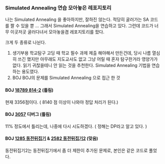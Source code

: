 ### Simulated Annealing 연습 모아놓은 레포지토리



나는 Simulated Annealing 을 좋아하지만, 잘하진 않는다. 적당히 굴러가는 SA 코드를 짤 수 있을 뿐 ... 그래서 Simulated Annealing을 연습하고 있다.  그런데 코드가 너무 이곳저곳 굴러다녀서 모아놓을겸 레포지토리를 팠다.



크게 두 종류로 나뉜다.

1. 생기부용 학교탐구
   고딩 때 학교 필수 과제 제출 해야해서 만든건데, 당시 나름 열심히 쓰긴 했지만 아무래도 지도교사도 없고 그냥 어릴 때 혼자 탐구한거라 영양가가 없다. 읽기 귀찮을테니 안 읽는 것을 추천한다. 
   Simulated Annealing 기법을 연습하는 용도였다.
2. BOJ 
   BOJ의 문제를 Simulated Annealing 으로 접근 한 것



#### BOJ [18789 814-2](https://www.acmicpc.net/problem/18789) (틀림)

현재 3356점이다. ( 8140 점 이상이 나와야 정답 처리가 된다.)



#### BOJ [3057](https://www.acmicpc.net/problem/3057) 디버그 (틀림)

11% 정도에서 틀리는데, 나중에 다시 시도하겠다. ( 정해는 DP라고 알고 있다. )



#### BOJ [1285 동전뒤집기](https://www.acmicpc.net/problem/1285) & [2582 동전뒤집기2](https://www.acmicpc.net/problem/2582) (맞음)

동전뒤집기2는 동전뒤집기에서 좀 더 제한이 추가된 문제로, 본인은 같은 코드로 풀었다.

